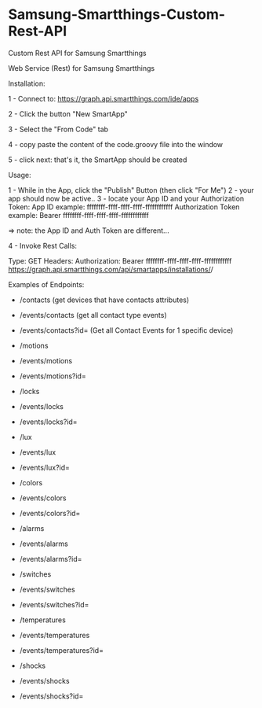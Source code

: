 # Samsung-Smartthings-Custom-Rest-API
Custom Rest API for Samsung Smartthings

Web Service (Rest) for Samsung Smartthings

Installation:

1 - Connect to: https://graph.api.smartthings.com/ide/apps

2 - Click the button "New SmartApp"

3 - Select the "From Code" tab

4 - copy paste the content of the code.groovy file into the window

5 - click next: that's it, the SmartApp should be created

Usage:

1 - While in the App, click the "Publish" Button (then click "For Me")
2 - your app should now be active.. 
3 - locate your App ID and your Authorization Token:
  App ID example: ffffffff-ffff-ffff-ffff-ffffffffffff
  Authorization Token example: Bearer ffffffff-ffff-ffff-ffff-ffffffffffff
  
  => note: the App ID and Auth Token are different...
  
4 - Invoke Rest Calls:

  Type: GET
  Headers:
    Authorization: Bearer ffffffff-ffff-ffff-ffff-ffffffffffff
  https://graph.api.smartthings.com/api/smartapps/installations/<APP ID>/<End Point>

Examples of Endpoints:

  * /contacts                         (get devices that have contacts attributes)
  * /events/contacts                  (get all contact type events)
  * /events/contacts?id=<Device ID>   (Get all Contact Events for 1 specific device)
  
  * /motions
  * /events/motions
  * /events/motions?id=<Device ID>
  
  * /locks
  * /events/locks
  * /events/locks?id=<Device ID>
  
  * /lux
  * /events/lux
  * /events/lux?id=<Device ID>
  
  * /colors
  * /events/colors
  * /events/colors?id=<Device ID>
  
  * /alarms
  * /events/alarms
  * /events/alarms?id=<Device ID>
  
  * /switches
  * /events/switches
  * /events/switches?id=<Device ID>
  
  * /temperatures
  * /events/temperatures
  * /events/temperatures?id=<Device ID>
  
  * /shocks
  * /events/shocks
  * /events/shocks?id=<Device ID>
  
 
